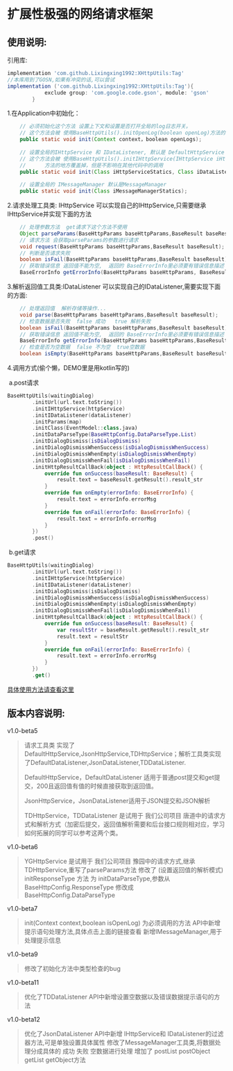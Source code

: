 # 扩展性极强的网络请求框架





## 使用说明:

引用库:

```groovy
implementation 'com.github.Lixingxing1992:XHttpUtils:Tag'
//本库用到了GOSN,如果有冲突的话,可以尝试
implementation ('com.github.Lixingxing1992:XHttpUtils:Tag'){
            exclude group: 'com.google.code.gson', module: 'gson'
        }
```

 1.在Application中初始化：
    
```java
    // 必须初始化这个方法 设置上下文和设置是否打开全局的log日志开关。
    // 这个方法会被 使用BaseHttpUtils().initOpenLog(boolean openLog)方法的地方覆盖掉，但是不影响在其他地方调用时候的log打印
    public static void init(Context context，boolean openLogs);
    
    // 设置全局的IHttpService 和 IDataListener, 默认是 DefaultHttpService 和 DefaultDataListener
    // 这个方法会被 使用BaseHttpUtils().initIHttpService(IHttpService iHttpService) 和 BaseHttpUtils().initIDataListener(IDataListener iDataListenerStatics)
    //      方法的地方覆盖掉，但是不影响在其他代码中的调用
    public static void init(Class iHttpServiceStatics, Class iDataListenerStatics);
    
    // 设置全局的 IMessageManager 默认是MessageManager
    public static void init(Class iMessageManagerStatics);
```

 2.请求处理工具类: IHttpService 可以实现自己的IHttpService,只需要继承IHttpService并实现下面的方法
        
```java
    // 处理参数方法  get请求下这个方法不使用
    Object parseParams(BaseHttpParams baseHttpParams,BaseResult baseResult);
    // 请求方法 会获取parseParams的参数进行请求
    void request(BaseHttpParams baseHttpParams,BaseResult baseResult);
    // 判断是否请求失败
    boolean isFail(BaseHttpParams baseHttpParams,BaseResult baseResult);
    // 获取错误信息 返回值不能为空,  返回的 BaseErrorInfo里必须要有错误信息描述
    BaseErrorInfo getErrorInfo(BaseHttpParams baseHttpParams, BaseResult baseResult);
```

 3.解析返回值工具类:IDataListener 可以实现自己的IDataListener,需要实现下面的方面:

```java
    // 处理返回值  解析存储等操作...
    void parse(BaseHttpParams baseHttpParams,BaseResult baseResult);
    // 检查数据是否失败  false 成功   true 解析失败
    boolean isFail(BaseHttpParams baseHttpParams,BaseResult baseResult);
    // 获取错误信息 返回值不能为空,  返回的 BaseErrorInfo里必须要有错误信息描述
    BaseErrorInfo getErrorInfo(BaseHttpParams baseHttpParams,BaseResult baseResult);
    // 检查是否为空数据  false 不为空  true空数据
    boolean isEmpty(BaseHttpParams baseHttpParams,BaseResult baseResult);
```

 4.调用方式(偷个懒，DEMO里是用kotlin写的)

​	a.post请求​       

```kotlin
BaseHttpUtils(waitingDialog)
        .initUrl(url.text.toString())
        .initIHttpService(httpService)
        .initIDataListener(dataListener)
        .initParams(map)
        .initClass(EventModel::class.java)
        .initDataParseType(BaseHttpConfig.DataParseType.List)
        .initDialogDismiss(isDialogDismiss)
        .initDialogDismissWhenSuccess(isDialogDismissWhenSuccess)
        .initDialogDismissWhenEmpty(isDialogDismissWhenEmpty)
        .initDialogDismissWhenFail(isDialogDismissWhenFail)
        .initHttpResultCallBack(object : HttpResultCallBack() {
            override fun onSuccess(baseResult: BaseResult) {
                result.text = baseResult.getResult().result_str
            }
            override fun onEmpty(errorInfo: BaseErrorInfo) {
                result.text = errorInfo.errorMsg
            }
            override fun onFail(errorInfo: BaseErrorInfo) {
                result.text = errorInfo.errorMsg
            }
        })
        .post()
```

​	b.get请求

```kotlin
BaseHttpUtils(waitingDialog)
        .initUrl(url.text.toString())
        .initIHttpService(httpService)
        .initIDataListener(dataListener)
        .initDialogDismiss(isDialogDismiss)
        .initDialogDismissWhenSuccess(isDialogDismissWhenSuccess)
        .initDialogDismissWhenEmpty(isDialogDismissWhenEmpty)
        .initDialogDismissWhenFail(isDialogDismissWhenFail)
        .initHttpResultCallBack(object : HttpResultCallBack() {
            override fun onSuccess(baseResult: BaseResult) {
                var resultStr = baseResult.getResult().result_str
                result.text = resultStr
            }
            override fun onFail(errorInfo: BaseErrorInfo) {
                result.text = errorInfo.errorMsg
            }
        })
        .get()
```

[具体使用方法请查看这里](https://www.showdoc.cc/BaseHttpUitls "具体使用方法请查看这里")

## 版本内容说明:
v1.0-beta5    
>
>请求工具类 实现了DefaultHttpService,JsonHttpService,TDHttpService；解析工具类实现了DefaultDataListener,JsonDataListener,TDDataListener.
>
>DefaultHttpService，DefaultDataListener 适用于普通post提交和get提交，200且返回值有值的时候直接获取到返回值。
>
>JsonHttpService，JsonDataListener适用于JSON提交和JSON解析
>
>TDHttpService，TDDataListener 是试用于 我们公司项目 唐道中的请求方式和解析方式（加密后提交，返回值解析需要和后台接口规则相对应，学习如何拓展的同学可以参考这两个类。
>

v1.0-beta6
>
>YGHttpService  是试用于 我们公司项目 豫园中的请求方式,继承TDHttpService,重写了parseParams方法
>修改了 (设置返回值的解析模式) initResponseType 方法 
>       为 initDataParseType,参数从BaseHttpConfig.ResponseType 修改成 BaseHttpConfig.DataParseType

v1.0-beta7
>
>init(Context context,boolean isOpenLog) 为必须调用的方法
>API中新增 提示语句处理方法,具体点击上面的链接查看
>新增IMessageManager,用于处理提示信息
>
>

v1.0-beta9
>
>修改了初始化方法中类型检查的bug
>

v1.0-beta11
>
> 优化了TDDataListener
> API中新增设置空数据以及错误数据提示语句的方法
>

v1.0-beta12
>
> 优化了JsonDataListener
> API中新增 IHttpService和 IDataListener的过滤器方法,可是单独设置具体属性
> 修改了MessageManager工具类,将数据处理分成具体的 成功 失败 空数据进行处理
> 增加了 postList postObject getList getObject方法
>

